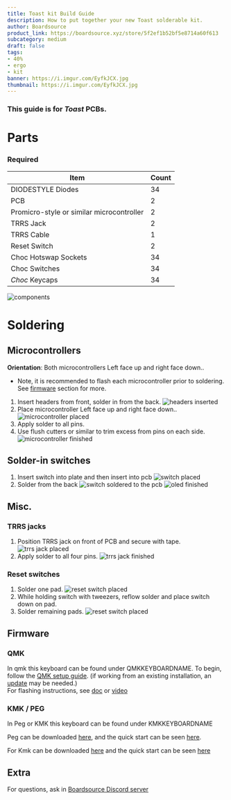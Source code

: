 ```yaml
---
title: Toast kit Build Guide
description: How to put together your new Toast solderable kit.
author: Boardsource
product_link: https://boardsource.xyz/store/5f2ef1b52bf5e8714a60f613
subcategory: medium
draft: false
tags: 
- 40%
- ergo
- kit
banner: https://i.imgur.com/EyfkJCX.jpg
thumbnail: https://i.imgur.com/EyfkJCX.jpg
---
```

### This guide is for *Toast* PCBs.

# Parts
### Required 
| Item | Count |
|------|-------|
| DIODESTYLE Diodes | 34 |
| PCB | 2 |
| Promicro-style or similar microcontroller | 2 |
| TRRS Jack | 2 | 
| TRRS Cable | 1 | 
| Reset Switch | 2 | 
| Choc Hotswap Sockets | 34 | 
| Choc Switches | 34 | 
| *Choc* Keycaps | 34 |


![components](https://i.imgur.com/1vWnwcP.jpg)

# Soldering
## Microcontrollers
**Orientation**: Both microcontrollers Left face up and right face down..
- Note, it is recommended to flash each microcontroller prior to soldering. See [firmware](#firmware) section for more.
1. Insert headers from front, solder in from the back.
![headers inserted](https://i.imgur.com/3FM5Rqy.jpg)
2. Place microcontroller Left face up and right face down.. 
![microcontroller placed](https://i.imgur.com/7sjplaF.jpg)
3. Apply solder to all pins.
4. Use flush cutters or similar to trim excess from pins on each side.
![microcontroller finished](https://i.imgur.com/My9TOHX.jpg)

## Solder-in switches
1. Insert switch into plate and then insert into pcb 
![switch placed](https://i.imgur.com/TZoPNbo.jpg)
2. Solder from the back
![switch soldered to the pcb](https://i.imgur.com/vwtX8p9.jpg)
![oled finished](https://i.imgur.com/9jKQixW.jpg)

## Misc.
### TRRS jacks
1. Position TRRS jack on front of PCB and secure with tape.
![trrs jack placed](https://i.imgur.com/kS3DWw3.jpg)
2. Apply solder to all four pins.
![trrs jack finished](https://i.imgur.com/cX3S0QM.jpg)
### Reset switches
1. Solder one pad.
![reset switch placed](https://i.imgur.com/pXrIgaS.jpg)
2. While holding switch with tweezers, reflow solder and place switch down on pad.
3. Solder remaining pads.
![reset switch placed](https://i.imgur.com/GJd4UgH.jpg)



## Firmware

### QMK
In qmk this keyboard can be found under QMKKEYBOARDNAME.
To begin, follow the [QMK setup guide](https://docs.qmk.fm/#/newbs_getting_started). (if working from an existing installation, an [update](https://docs.qmk.fm/#/newbs_git_using_your_master_branch?id=updating-your-master-branch) may be needed.) \
For flashing instructions, see [doc](https://docs.qmk.fm/#/newbs_flashing) or [video](https://www.youtube.com/watch?v=fuBJbdCFF0Q)

### KMK / PEG
In Peg or KMK this keyboard can be found under KMKKEYBOARDNAME

Peg can be downloaded [here](https://peg.software/), and the quick start can be seen [here](https://peg.software/docs/Peg_Client/#quick-start-and-testing).

For Kmk can be downloaded [here](https://github.com/KMKfw/kmk_firmware) and the quick start can be seen [here](http://kmkfw.io/docs/Getting_Started#tldr-quick-start-guide)



## Extra
For questions, ask in [Boardsource Discord server](https://discord.gg/5qpqbgaTYz)